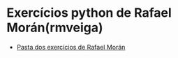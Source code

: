 # Exercícios python de Rafael Morán(rmveiga)
* [Pasta dos exercícios de Rafael Morán](https://github.com/rmveiga/exercicios_python)
